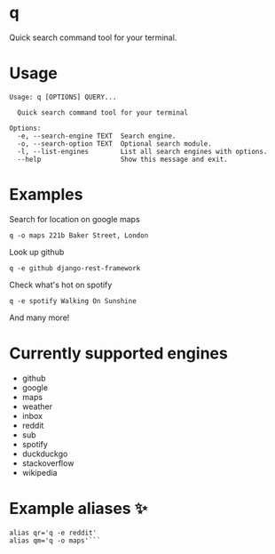 # q

Quick search command tool for your terminal.

# Usage

```
Usage: q [OPTIONS] QUERY...

  Quick search command tool for your terminal

Options:
  -e, --search-engine TEXT  Search engine.
  -o, --search-option TEXT  Optional search module.
  -l, --list-engines        List all search engines with options.
  --help                    Show this message and exit.
```

# Examples

Search for location on google maps
```
q -o maps 221b Baker Street, London
```

Look up github
```
q -e github django-rest-framework
```

Check what's hot on spotify
```
q -e spotify Walking On Sunshine
```

And many more!

# Currently supported engines

* github
* google
 * maps
 * weather
 * inbox
* reddit
 * sub
* spotify
* duckduckgo
* stackoverflow
* wikipedia

# Example aliases :sparkles:

```alias qd='q -e duckduckgo'
alias qr='q -e reddit'
alias qm='q -o maps'```
